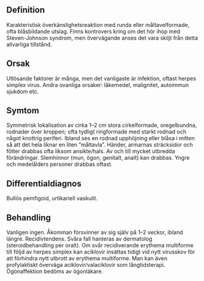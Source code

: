## Definition

Karakteristisk överkänslighetsreaktion med runda eller måltavelformade, ofta blåsbildande utslag. Finns kontrovers kring om det hör ihop med Steven-Johnson syndrom, men övervägande anses det vara skiljt från detta allvarliga tillstånd.

## Orsak

Utlösande faktorer är många, men det vanligaste är infektion, oftast herpes simplex virus. Andra ovanliga orsaker: läkemedel, malignitet, autoimmun sjukdom etc.

## Symtom

Symmetrisk lokalisation av cirka 1–2 cm stora cirkelformade, oregelbundna, rodnader över kroppen; ofta tydligt ringformade med starkt rodnad och något knottrig periferi. Ibland ses en rodnad upphöjning eller blåsa i mitten så att det hela liknar en liten ”måltavla”. Händer, armarnas sträcksidor och fötter drabbas ofta liksom ansikte/hals. Av och till mycket utbredda förändringar. Slemhinnor (mun, ögon, genitalt, analt) kan drabbas. Yngre och medelålders personer drabbas oftast.

## Differentialdiagnos

Bullös pemfigoid, urtikariell vaskulit.

## Behandling

Vanligen ingen. Åkomman försvinner av sig själv på 1–2 veckor, ibland längre. Recidivtendens. Svåra fall hanteras av dermatolog (steroidbehandling per oralt). Om svår recidiverande erythema multiforme till följd av herpes simplex kan aciklovir insättas tidigt vid nytt virusskov för att förhindra nytt utbrott av erythema multiforme. Man kan även profylaktiskt överväga aciklovir/valaciklovir som långtidsterapi. Ögonaffektion bedöms av ögonläkare.

